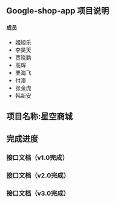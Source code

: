 ## Google-shop-app 项目说明

#### 成员
- 姬旭乐
- 李昊天
- 贾晓鹏
- 高辉
- 栗海飞
- 付澳
- 张金虎
- 韩新安

## 项目名称:星空商城

## 完成进度
### 接口文档（v1.0完成） 
### 接口文档（v2.0完成） 
### 接口文档（v3.0完成） 
